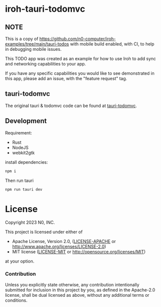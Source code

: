 # iroh-tauri-todomvc

## NOTE

This is a copy of <https://github.com/n0-computer/iroh-examples/tree/main/tauri-todos> with mobile build enabled, with CI, to help in debugging mobile issues.

This TODO app was created as an example for how to use Iroh to add sync and
networking capabilities to your app.

If you have any specific capabilities you would like to see demonstrated in
this app, please add an issue, with the "feature request" tag.

## tauri-todomvc

The original tauri & todomvc code can be found at
[tauri-todomvc](https://github.com/enpitsuLin/tauri-todomvc/tree/master).

## Development

Requirement:

- Rust
- NodeJS
- webkit2gtk

install dependencies:

```sh
npm i
```

Then run tauri

```sh
npm run tauri dev
```


# License

Copyright 2023 N0, INC.

This project is licensed under either of

 * Apache License, Version 2.0, ([LICENSE-APACHE](LICENSE-APACHE) or
   http://www.apache.org/licenses/LICENSE-2.0)
 * MIT license ([LICENSE-MIT](LICENSE-MIT) or
   http://opensource.org/licenses/MIT)

at your option.

### Contribution

Unless you explicitly state otherwise, any contribution intentionally submitted
for inclusion in this project by you, as defined in the Apache-2.0 license,
shall be dual licensed as above, without any additional terms or conditions.
